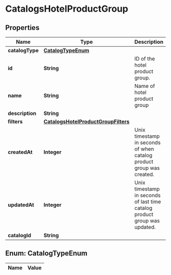 

# CatalogsHotelProductGroup

## Properties

Name | Type | Description | Notes
------------ | ------------- | ------------- | -------------
**catalogType** | [**CatalogTypeEnum**](#CatalogTypeEnum) |  | 
**id** | **String** | ID of the hotel product group. | 
**name** | **String** | Name of hotel product group |  [optional]
**description** | **String** |  |  [optional]
**filters** | [**CatalogsHotelProductGroupFilters**](CatalogsHotelProductGroupFilters.md) |  | 
**createdAt** | **Integer** | Unix timestamp in seconds of when catalog product group was created. |  [optional]
**updatedAt** | **Integer** | Unix timestamp in seconds of last time catalog product group was updated. |  [optional]
**catalogId** | **String** |  | 


## Enum: CatalogTypeEnum

Name | Value
---- | -----




